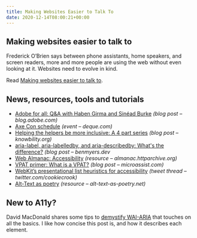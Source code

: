 ```yaml
---
title: Making Websites Easier to Talk To
date: 2020-12-14T08:00:21+00:00
---
```


## Making websites easier to talk to

Frederick O’Brien says between phone assistants, home speakers, and screen readers, more and more people are using the web without even looking at it. Websites need to evolve in kind.

Read [Making websites easier to talk to](https://www.smashingmagazine.com/2020/12/making-websites-accessible/).

## News, resources, tools and tutorials

* [Adobe for all: Q&A with Haben Girma and Sinéad Burke](https://blog.adobe.com/en/2020/12/03/adobe-for-all-qa-with-haben-girma-and-sinead-burke.html) _(blog post – blog.adobe.com)_
* [Axe Con schedule](https://www.deque.com/axe-con/schedule/) _(event – deque.com)_
* [Helping the helpers be more inclusive: A 4 part series](https://knowbility.org/blog/2020/helping-helpers-intro/) _(blog post – knowbility.org)_
* [aria-label, aria-labelledby, and aria-describedby: What's the difference?](https://benmyers.dev/blog/aria-labels-and-descriptions/) _(blog post – benmyers.dev_
* [Web Almanac: Accessibility](https://almanac.httparchive.org/en/2020/accessibility) _(resource – almanac.httparchive.org)_
* [VPAT primer: What is a VPAT?](https://www.microassist.com/digital-accessibility/vpat/) _(blog post – microassist.com)_
* [WebKit’s presentational list heuristics for accessibility](https://twitter.com/cookiecrook/status/1337226933822603270) _(tweet thread – twitter.com/cookiecrook)_
* [Alt-Text as poetry](https://alt-text-as-poetry.net/index.html) _(resource – alt-text-as-poetry.net)_

## New to A11y?

David MacDonald shares some tips to [demystify WAI-ARIA](https://www.davidmacd.com/blog/wai-aria-accessbility-for-average-web-developers.html) that touches on all the basics. I like how concise this post is, and how it describes each element.
